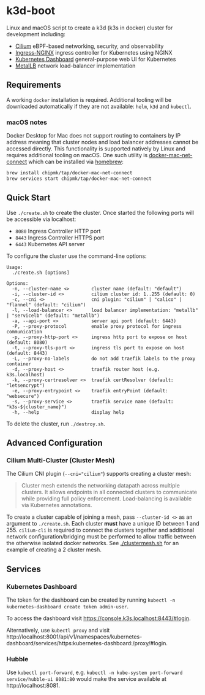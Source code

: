 # k3d-boot

Linux and macOS script to create a k3d (k3s in docker) cluster for development
including:

- [Cilium](https://github.com/cilium/cilium) eBPF-based networking, security, and observability
- [Ingress-NGINX](https://github.com/kubernetes/ingress-nginx) ingress controller for Kubernetes using NGINX
- [Kubernetes Dashboard](https://github.com/kubernetes/dashboard) general-purpose web UI for Kubernetes
- [MetalLB](https://github.com/metallb/metallb) network load-balancer implementation

## Requirements

A working `docker` installation is required. Additional tooling will be downloaded automatically if they are not
available: `helm`, `k3d` and `kubectl`.

### macOS notes

Docker Desktop for Mac does not support routing to containers by IP address meaning that cluster nodes and load balancer
addresses cannot be accessed directly. This functionality is supported natively by Linux and requires additional tooling
on macOS. One such utility is [docker-mac-net-connect](https://github.com/chipmk/docker-mac-net-connect) which can be
installed via [homebrew](https://brew.sh/):

```sh
brew install chipmk/tap/docker-mac-net-connect
brew services start chipmk/tap/docker-mac-net-connect
```

## Quick Start

Use `./create.sh` to create the cluster. Once started the following ports will
be accessible via localhost:

- `8080` Ingress Controller HTTP port
- `8443` Ingress Controller HTTPS port
- `6443` Kubernetes API server

To configure the cluster use the command-line options:

```
Usage: 
  ./create.sh [options]

Options:
  -n, --cluster-name <>        cluster name (default: "default")
  -i, --cluster-id <>          cilium cluster id: 1..255 (default: 0)
  -c, --cni <>                 cni plugin: "cilium" | "calico" | "flannel" (default: "cilium")
  -l, --load-balancer <>       load balancer implementation: "metallb" | "servicelb" (default: "metallb")
  -a, --api-port <>            server api port (default: 6443)
  -P, --proxy-protocol         enable proxy protocol for ingress communication
  -p, --proxy-http-port <>     ingress http port to expose on host (default: 8080)
  -t, --proxy-tls-port <>      ingress tls port to expose on host (default: 8443)
  -L, --proxy-no-labels        do not add traefik labels to the proxy container
  -d, --proxy-host <>          traefik router host (e.g. k3s.localhost)
  -k, --proxy-certresolver <>  traefik certResolver (default: "letsencrypt")
  -e, --proxy-entrypoint <>    traefik entryPoint (default: "websecure")
  -s, --proxy-service <>       traefik service name (default: "k3s-${cluster_name}")
  -h, --help                   display help
```

To delete the cluster, run `./destroy.sh`.

## Advanced Configuration

### Cilium Multi-Cluster (Cluster Mesh)

The Cilium CNI plugin (`--cni="cilium"`) supports creating a cluster mesh:

> Cluster mesh extends the networking datapath across multiple clusters.
> It allows endpoints in all connected clusters to communicate while providing full policy enforcement.
> Load-balancing is available via Kubernetes annotations.

To create a cluster capable of joining a mesh, pass `--cluster-id <>` as an argument to `./create.sh`. Each cluster
**must** have a unique ID between 1 and 255. `cilium-cli` is required to connect the clusters together and additional
network configuration/bridging must be performed to allow traffic between the otherwise isolated docker networks.
See [./clustermesh.sh](clustermesh.sh) for an example of creating a 2 cluster mesh.

## Services

### Kubernetes Dashboard

The token for the dashboard can be created by running `kubectl -n kubernetes-dashboard create token admin-user`.

To access the dashboard visit https://console.k3s.localhost:8443/#login.

Alternatively, use `kubectl proxy` and visit http://localhost:8001/api/v1/namespaces/kubernetes-dashboard/services/https:kubernetes-dashboard:/proxy/#login.

### Hubble

Use `kubectl port-forward`, e.g. `kubectl -n kube-system port-forward service/hubble-ui 8081:80` would make the service available at http://localhost:8081.
